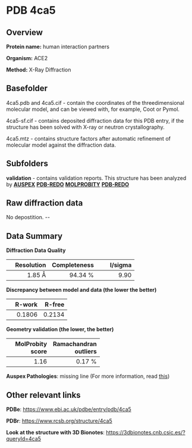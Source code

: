 # PDB 4ca5

## Overview

**Protein name:** human interaction partners

**Organism:** ACE2

**Method:** X-Ray Diffraction

## Basefolder

4ca5.pdb and 4ca5.cif - contain the coordinates of the threedimensional molecular model, and can be viewed with, for example, Coot or Pymol.

4ca5-sf.cif - contains deposited diffraction data for this PDB entry, if the structure has been solved with X-ray or neutron crystallography.

4ca5.mtz - contains structure factors after automatic refinement of molecular model against the diffraction data.

## Subfolders





**validation** - contains validation reports. This structure has been analyzed by [**AUSPEX**](https://github.com/thorn-lab/coronavirus_structural_task_force/tree/master/pdb/human_interaction_partners/ACE2/4ca5/validation/auspex) [**PDB-REDO**](https://github.com/thorn-lab/coronavirus_structural_task_force/tree/master/pdb/human_interaction_partners/ACE2/4ca5/validation/pdb-redo) [**MOLPROBITY**](https://github.com/thorn-lab/coronavirus_structural_task_force/tree/master/pdb/human_interaction_partners/ACE2/4ca5/validation/molprobity) [**PDB-REDO**](https://github.com/thorn-lab/coronavirus_structural_task_force/blob/master/pdb/human_interaction_partners/ACE2/4ca5/validation/Xtriage_output.log) 

## Raw diffraction data

No depostition. --<br> 

## Data Summary
**Diffraction Data Quality**

|   | Resolution | Completeness| I/sigma |
|---|-------------:|----------------:|--------------:|
|   |1.85 Å|94.34 %|<img width=50/>9.90 |

**Discrepancy between model and data (the lower the better)**

|   | **R-work**| **R-free**   
|---|-------------:|----------------:|           
||  0.1806|  0.2134|

**Geometry validation (the lower, the better)**

|   |**MolProbity<br>score**| **Ramachandran<br>outliers** 
|---|-------------:|----------------:|
||  1.16|  0.17 %|

**Auspex Pathologies**: missing line (For more information, read [this](https://github.com/thorn-lab/coronavirus_structural_task_force/blob/master/pdb/human_interaction_partners/ACE2/4ca5/validation/auspex/4ca5_auspex_comments.txt))

 



## Other relevant links 
**PDBe**:  https://www.ebi.ac.uk/pdbe/entry/pdb/4ca5
 
**PDBr**: https://www.rcsb.org/structure/4ca5 

**Look at the structure with 3D Bionotes**: https://3dbionotes.cnb.csic.es/?queryId=4ca5


